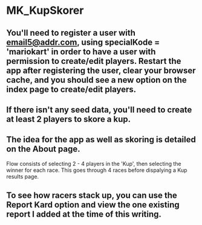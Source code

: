 # MK_KupSkorer

## You'll need to register a user with email5@addr.com, using specialKode = 'mariokart' in order to have a user with permission to create/edit players. Restart the app after registering the user, clear your browser cache, and you should see a new option on the index page to create/edit players.

## If there isn't any seed data, you'll need to create at least 2 players to skore a kup.

##  The idea for the app as well as skoring is detailed on the About page.
Flow consists of selecting 2 - 4 players in the 'Kup', then selecting the winner for each race. This goes through 4 races before dispalying a Kup results page. 

## To see how racers stack up, you can use the Report Kard option and view the one existing report I added at the time of this writing. 

